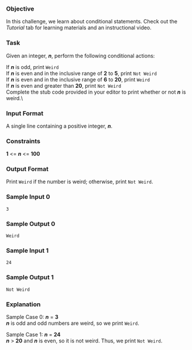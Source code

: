### Objective
In this challenge, we learn about conditional statements. Check out the _Tutorial_ tab for learning materials and an instructional video.

### Task
Given an integer, ***n***, perform the following conditional actions:

If ***n*** is odd, print `Weird`\
If ***n*** is even and in the inclusive range of **2** to **5**, print `Not Weird`\
If ***n*** is even and in the inclusive range of **6** to **20**, print `Weird`\
If ***n*** is even and greater than **20**, print `Not Weird`\
Complete the stub code provided in your editor to print whether or not ***n*** is weird.\

### Input Format

A single line containing a positive integer, ***n***.

### Constraints

**1** <= ***n*** <= **100**

### Output Format

Print `Weird` if the number is weird; otherwise, print `Not Weird`.

### Sample Input 0

`3`

### Sample Output 0

`Weird`

### Sample Input 1

`24`

### Sample Output 1

`Not Weird`

### Explanation

Sample Case 0: ***n*** = **3**\
***n*** is odd and odd numbers are weird, so we print `Weird`.

Sample Case 1: ***n*** = **24**\
***n*** > **20** and ***n*** is even, so it is not weird. Thus, we print `Not Weird`.